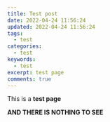 ```yaml
---
title: Test post
date: 2022-04-24 11:56:24
updated: 2022-04-24 11:56:24
tags:
  - test
categories:
  - test
keywords:
  - test
excerpt: test page
comments: true
---
```

This is a **test page**

**AND THERE IS NOTHING TO SEE**